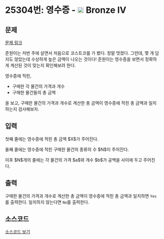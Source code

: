 # 25304번: 영수증 - <img src="https://static.solved.ac/tier_small/2.svg" style="height:20px" /> Bronze IV

<!-- performance -->

<!-- 문제 제출 후 깃허브에 푸시를 했을 때 제출한 코드의 성능이 입력될 공간입니다.-->

<!-- end -->

## 문제

[문제 링크](https://boj.kr/25304)

<p>준원이는 저번 주에 살면서 처음으로 코스트코를 가 봤다. 정말 멋졌다. 그런데, 몇 개 담지도 않았는데&nbsp;수상하게 높은&nbsp;금액이 나오는&nbsp;것이다!&nbsp;준원이는 영수증을 보면서 정확하게 계산된 것이 맞는지 확인해보려 한다.</p>

<p>영수증에 적힌,</p>

<ul>
<li>구매한 각 물건의 가격과 개수</li>
<li>구매한 물건들의 총 금액</li>
</ul>

<p>을 보고,&nbsp;구매한 물건의 가격과 개수로 계산한 총 금액이 영수증에 적힌&nbsp;총 금액과 일치하는지 검사해보자.</p>

## 입력

<p>첫째 줄에는 영수증에 적힌 총 금액 $X$가&nbsp;주어진다.</p>

<p>둘째 줄에는 영수증에 적힌 구매한 물건의 종류의 수 $N$이&nbsp;주어진다.</p>

<p>이후 $N$개의 줄에는 각 물건의 가격 $a$와&nbsp;개수 $b$가 공백을 사이에 두고 주어진다.</p>

## 출력

<p>구매한 물건의 가격과 개수로 계산한 총 금액이 영수증에 적힌&nbsp;총 금액과 일치하면 <code>Yes</code>를 출력한다. 일치하지 않는다면 <code>No</code>를 출력한다.</p>

## 소스코드

[소스코드 보기](영수증.cpp)